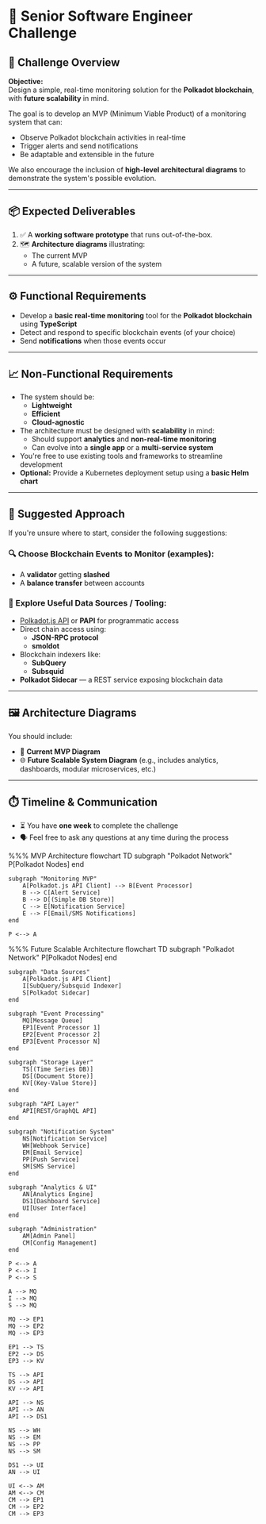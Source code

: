 # 🧠 Senior Software Engineer Challenge

## 🧩 Challenge Overview

**Objective:**  
Design a simple, real-time monitoring solution for the **Polkadot blockchain**, with **future scalability** in mind.

The goal is to develop an MVP (Minimum Viable Product) of a monitoring system that can:
- Observe Polkadot blockchain activities in real-time
- Trigger alerts and send notifications
- Be adaptable and extensible in the future

We also encourage the inclusion of **high-level architectural diagrams** to demonstrate the system's possible evolution.

---

## 📦 Expected Deliverables

1. ✅ A **working software prototype** that runs out-of-the-box.
2. 🗺️ **Architecture diagrams** illustrating:
   - The current MVP
   - A future, scalable version of the system

---

## ⚙️ Functional Requirements

- Develop a **basic real-time monitoring** tool for the **Polkadot blockchain** using **TypeScript**
- Detect and respond to specific blockchain events (of your choice)
- Send **notifications** when those events occur

---

## 📈 Non-Functional Requirements

- The system should be:
  - **Lightweight**
  - **Efficient**
  - **Cloud-agnostic**
- The architecture must be designed with **scalability** in mind:
  - Should support **analytics** and **non-real-time monitoring**
  - Can evolve into a **single app** or a **multi-service system**
- You're free to use existing tools and frameworks to streamline development
- **Optional:** Provide a Kubernetes deployment setup using a **basic Helm chart**

---

## 🧭 Suggested Approach

If you're unsure where to start, consider the following suggestions:

### 🔍 Choose Blockchain Events to Monitor (examples):
- A **validator** getting **slashed**
- A **balance transfer** between accounts

### 🔌 Explore Useful Data Sources / Tooling:
- [Polkadot.js API](https://polkadot.js.org/) or **PAPI** for programmatic access
- Direct chain access using:
  - **JSON-RPC protocol**
  - **smoldot**
- Blockchain indexers like:
  - **SubQuery**
  - **Subsquid**
- **Polkadot Sidecar** — a REST service exposing blockchain data

---

## 🖼️ Architecture Diagrams

You should include:
- 📍 **Current MVP Diagram**
- 🌐 **Future Scalable System Diagram** (e.g., includes analytics, dashboards, modular microservices, etc.)

---

## ⏱️ Timeline & Communication

- ⏳ You have **one week** to complete the challenge
- 🗣️ Feel free to ask any questions at any time during the process

%%% MVP Architecture
flowchart TD
    subgraph "Polkadot Network"
        P[Polkadot Nodes]
    end

    subgraph "Monitoring MVP"
        A[Polkadot.js API Client] --> B[Event Processor]
        B --> C[Alert Service]
        B --> D[(Simple DB Store)]
        C --> E[Notification Service]
        E --> F[Email/SMS Notifications]
    end

    P <--> A

%%% Future Scalable Architecture
flowchart TD
    subgraph "Polkadot Network"
        P[Polkadot Nodes]
    end

    subgraph "Data Sources"
        A[Polkadot.js API Client]
        I[SubQuery/Subsquid Indexer]
        S[Polkadot Sidecar]
    end

    subgraph "Event Processing"
        MQ[Message Queue]
        EP1[Event Processor 1]
        EP2[Event Processor 2]
        EP3[Event Processor N]
    end

    subgraph "Storage Layer"
        TS[(Time Series DB)]
        DS[(Document Store)]
        KV[(Key-Value Store)]
    end

    subgraph "API Layer"
        API[REST/GraphQL API]
    end

    subgraph "Notification System"
        NS[Notification Service]
        WH[Webhook Service]
        EM[Email Service]
        PP[Push Service]
        SM[SMS Service]
    end

    subgraph "Analytics & UI"
        AN[Analytics Engine]
        DS1[Dashboard Service]
        UI[User Interface]
    end

    subgraph "Administration"
        AM[Admin Panel]
        CM[Config Management]
    end

    P <--> A
    P <--> I
    P <--> S
    
    A --> MQ
    I --> MQ
    S --> MQ
    
    MQ --> EP1
    MQ --> EP2
    MQ --> EP3
    
    EP1 --> TS
    EP2 --> DS
    EP3 --> KV
    
    TS --> API
    DS --> API
    KV --> API
    
    API --> NS
    API --> AN
    API --> DS1
    
    NS --> WH
    NS --> EM
    NS --> PP
    NS --> SM
    
    DS1 --> UI
    AN --> UI
    
    UI <--> AM
    AM <--> CM
    CM --> EP1
    CM --> EP2
    CM --> EP3

